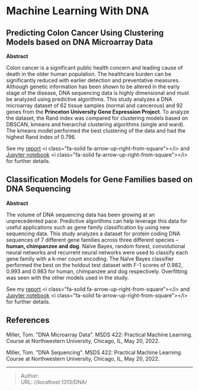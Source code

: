 # Machine Learning With DNA


## Predicting Colon Cancer Using Clustering Models based on DNA Microarray Data
**Abstract**

Colon cancer is a significant public health concern and leading cause of death in the older human population. The healthcare burden can be significantly reduced with earlier detection and preventative measures. Although genetic information has been shown to be altered in the early stage of the disease, DNA sequencing data is highly dimensional and must be analyzed using predictive algorithms. This study analyzes a DNA microarray dataset of 62 tissue samples (normal and cancerous) and 92 genes from the **Princeton University Gene Expression Project**. To analyze the dataset, the Rand index was compared for clustering models based on DBSCAN, kmeans and hierarchal clustering algorithms (single and ward). The kmeans model performed the best clustering of the data and had the highest Rand index of 0.796.

See my [report](/docs/saraogee-research-report4.pdf) &lt;i class=&#34;fa-solid fa-arrow-up-right-from-square&#34;&gt;&lt;/i&gt; and [Jupyter notebook](/docs/Assignment4.html) &lt;i class=&#34;fa-solid fa-arrow-up-right-from-square&#34;&gt;&lt;/i&gt; for further details. 

## Classification Models for Gene Families based on DNA Sequencing
**Abstract**

The volume of DNA sequencing data has been growing at an unprecedented pace. Predictive algorithms can help leverage this data for useful applications such as gene family classification by using new sequencing data. This study analyzes a dataset for protein coding DNA
sequences of 7 different gene families across three different species – **human, chimpanzee and dog**. Naïve Bayes, random forest, convolutional neural networks and recurrent neural networks were used to classify each gene family with a k-mer count encoding. The Naïve Bayes classifier performed the best on the holdout test dataset with F-1 scores of 0.982, 0.993 and 0.983 for human, chimpanzee and dog respectively. Overfitting was seen with the other models used in the study.

See my [report](/docs/saraogee-research-report6.pdf) &lt;i class=&#34;fa-solid fa-arrow-up-right-from-square&#34;&gt;&lt;/i&gt; and [Jupyter notebook](/docs/Assignment6.html) &lt;i class=&#34;fa-solid fa-arrow-up-right-from-square&#34;&gt;&lt;/i&gt; for further details. 

## References

Miller, Tom. &#34;DNA Microarray Data&#34;. MSDS 422: Practical Machine Learning. Course at Northwestern University, Chicago, IL, May 20, 2022.

Miller, Tom. &#34;DNA Sequencing&#34;. MSDS 422: Practical Machine Learning. Course at Northwestern University, Chicago, IL, May 20, 2022.


---

> Author:   
> URL: //localhost:1313/DNA/  

